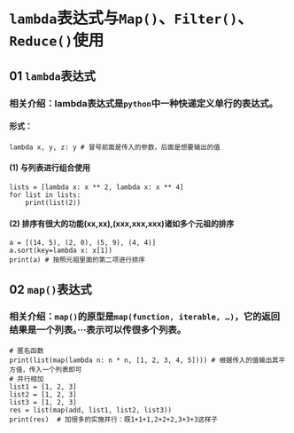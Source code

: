 # `lambda`表达式与`Map()`、`Filter()`、`Reduce()`使用
## 01 `lambda`表达式
### 相关介绍：lambda表达式是`python`中一种快递定义单行的表达式。
#### 形式：
    lambda x, y, z: y # 冒号前面是传入的参数，后面是想要输出的值
#### (1) 与列表进行组合使用
    lists = [lambda x: x ** 2, lambda x: x ** 4]
    for list in lists:
        print(list(2))
#### (2) 排序有很大的功能(xx,xx),(xxx,xxx,xxx)诸如多个元祖的排序
    a = [(14, 5), (2, 0), (5, 9), (4, 4)]
    a.sort(key=lambda x: x[1])
    print(a) # 按照元祖里面的第二项进行排序
## 02 `map()`表达式
### 相关介绍：`map()`的原型是`map(function, iterable, …)`，它的返回结果是一个列表。···表示可以传很多个列表。
    # 匿名函数
    print(list(map(lambda n: n * n, [1, 2, 3, 4, 5]))) # 根据传入的值输出其平方值，传入一个列表即可
    # 并行相加
    list1 = [1, 2, 3]
    list2 = [1, 2, 3]
    list3 = [1, 2, 3]
    res = list(map(add, list1, list2, list3))
    print(res)  # 加很多的实施并行：既1+1+1,2+2+2,3+3+3这样子
